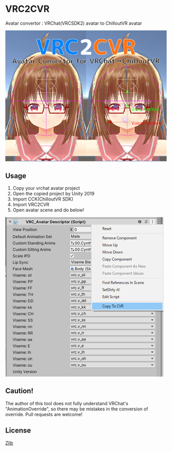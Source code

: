 # VRC2CVR

Avatar convertor : VRChat(VRCSDK2) avatar to ChilloutVR avatar

![VRC2CVR](VRC2CVR.png)

## Usage

1. Copy your vrchat avatar project
2. Open the copied project by Unity 2019
3. Import CCK(ChilloutVR SDK)
4. Import VRC2CVR
5. Open avatar scene and do below!

![usage](usage.png)

## Caution!

The author of this tool does not fully understand VRChat's "AnimationOverride", so there may be mistakes in the conversion of override. Pull requests are welcome!
## License

[Zlib](LICENSE)
